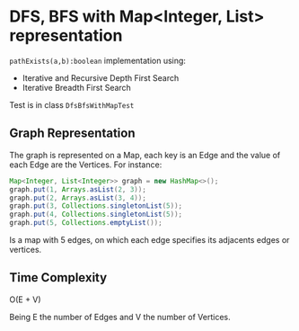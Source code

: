 # DFS, BFS with Map<Integer, List<Integer>> representation

`pathExists(a,b):boolean` implementation using:

* Iterative and Recursive Depth First Search
* Iterative Breadth First Search

Test is in class `DfsBfsWithMapTest`

## Graph Representation

The graph is represented on a Map, each key is an Edge and the value of each Edge are the Vertices. For instance:

```java
Map<Integer, List<Integer>> graph = new HashMap<>();
graph.put(1, Arrays.asList(2, 3));
graph.put(2, Arrays.asList(3, 4));
graph.put(3, Collections.singletonList(5));
graph.put(4, Collections.singletonList(5));
graph.put(5, Collections.emptyList());
```

Is a map with 5 edges, on which each edge specifies its adjacents edges or vertices.

## Time Complexity
O(E + V)

Being E the number of Edges and V the number of Vertices.